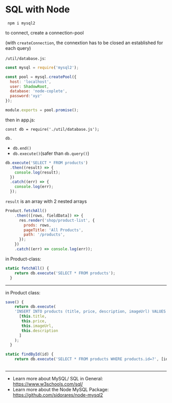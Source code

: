 # SQL with Node

```
 npm i mysql2
```

to connect, create a connection-pool

(with `createConnection`, the connextion has to be closed an established for each query)



`/util/database.js`:

```js
const mysql = require('mysql2');

const pool = mysql.createPool({
  host: 'localhost',
  user: ShadowRoot,
  database: 'node-coplete',
  password:'xyz'
});

module.exports = pool.promise();
```



then in app.js:

```
const db = require('./util/database.js');

db.
```

- `db.end()`
- `db.execute()`(safer than `db.query()`)



```js
db.execute('SELECT * FROM products')
  .then((result) => {
    console.log(result);
  })
  .catch((err) => {
    console.log(err);
  });
```

`result` is an array with 2 nested arrays



```js
Product.fetchAll()
    .then(([rows, fieldData]) => {
      res.render('shop/product-list', {
        prods: rows,
        pageTitle: 'All Products',
        path: '/products',
      });
    })
    .catch((err) => console.log(err));
```

in Product-class:

```js
static fetchAll() {
    return db.execute('SELECT * FROM products');
  }
```

------

in Product class:

```js
save() {
	return db.execute(
	'INSERT INTO products (title, price, description, imageUrl) VALUES (?,?,?,?)',
      [this.title, 
       this.price, 
       this.imageUrl, 
       this.description
      ]
    );
  }
```

```js
static findById(id) {
    return db.execute('SELECT * FROM products WHERE products.id=?', [id]);
  
```

------

- Learn more about MySQL/ SQL in General: https://www.w3schools.com/sql/
- Learn more about the Node MySQL Package: https://github.com/sidorares/node-mysql2

